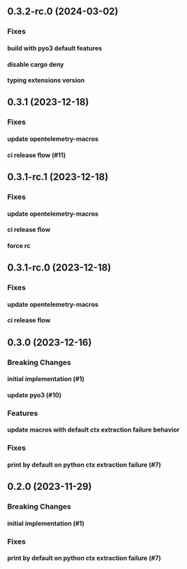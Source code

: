 ## 0.3.2-rc.0 (2024-03-02)

### Fixes

#### build with pyo3 default features

#### disable cargo deny

#### typing extensions version

## 0.3.1 (2023-12-18)

### Fixes

#### update opentelemetry-macros

#### ci release flow (#11)

## 0.3.1-rc.1 (2023-12-18)

### Fixes

#### update opentelemetry-macros

#### ci release flow

#### force rc

## 0.3.1-rc.0 (2023-12-18)

### Fixes

#### update opentelemetry-macros

#### ci release flow

## 0.3.0 (2023-12-16)

### Breaking Changes

#### initial implementation (#1)

#### update pyo3 (#10)

### Features

#### update macros with default ctx extraction failure behavior

### Fixes

#### print by default on python ctx extraction failure (#7)

## 0.2.0 (2023-11-29)

### Breaking Changes

#### initial implementation (#1)

### Fixes

#### print by default on python ctx extraction failure (#7)
